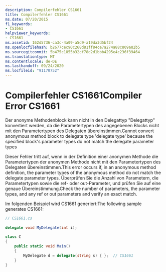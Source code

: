 ```yaml
---
description: Compilerfehler CS1661
title: Compilerfehler CS1661
ms.date: 07/20/2015
f1_keywords:
- CS1661
helpviewer_keywords:
- CS1661
ms.assetid: 162d5736-ca3c-4a09-a5d9-a19da3d5bf24
ms.openlocfilehash: b2677cec90c268d81ff84ce7a274a88c809a82b5
ms.sourcegitcommit: 5b475c1855b32cf78d2d1bbb4295e4c236f39464
ms.translationtype: MT
ms.contentlocale: de-DE
ms.lasthandoff: 09/24/2020
ms.locfileid: "91170752"
---
```

# <a name="compiler-error-cs1661"></a><span data-ttu-id="6bec5-103">Compilerfehler CS1661</span><span class="sxs-lookup"><span data-stu-id="6bec5-103">Compiler Error CS1661</span></span>

<span data-ttu-id="6bec5-104">Der anonyme Methodenblock kann nicht in den Delegattyp "Delegattyp" konvertiert werden, da die Parametertypen des angegebenen Blocks nicht mit den Parametertypen des Delegaten übereinstimmen.</span><span class="sxs-lookup"><span data-stu-id="6bec5-104">Cannot convert anonymous method block to delegate type 'delegate type' because the specified block's parameter types do not match the delegate parameter types</span></span>  
  
 <span data-ttu-id="6bec5-105">Dieser Fehler tritt auf, wenn in der Definition einer anonymen Methode die Parametertypen der anonymen Methode nicht mit den Parametertypen des Delegaten übereinstimmen.</span><span class="sxs-lookup"><span data-stu-id="6bec5-105">This error occurs if, in an anonymous method definition, the parameter types of the anonymous method do not match the delegate parameter types.</span></span> <span data-ttu-id="6bec5-106">Überprüfen Sie die Anzahl von Parametern, die Parametertypen sowie die ref- oder out-Parameter, und prüfen Sie auf eine genaue Übereinstimmung.</span><span class="sxs-lookup"><span data-stu-id="6bec5-106">Check the number of parameters, the parameter types, and any ref or out parameters and verify an exact match.</span></span>  
  
 <span data-ttu-id="6bec5-107">Im folgenden Beispiel wird CS1661 generiert:</span><span class="sxs-lookup"><span data-stu-id="6bec5-107">The following sample generates CS1661:</span></span>  
  
```csharp  
// CS1661.cs  
  
delegate void MyDelegate(int i);  
  
class C  
{  
    public static void Main()  
    {  
        MyDelegate d = delegate(string s) { };  // CS1661  
    }  
}  
```
